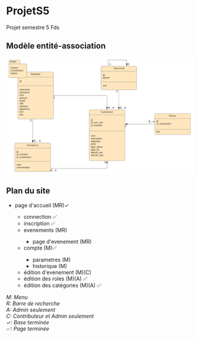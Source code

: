 # ProjetS5
Projet semestre 5 Fds

## Modèle entité-association
<p align="center">
  <img src="https://github.com/Romimap/ProjetS5/blob/master/projet%20s5.png">
</p>

## Plan du site
<ul>
  <li>page d'accueil (MR)✓</li>
  <ul>
    <li>connection ✅</li>
    <li>inscription ✅</li>
    <li>evenements (MR)</li>
    <ul>
      <li>page d'evenement (MR)</li>
    </ul>
    <li>compte (M)✅</li>
    <ul>
      <li>parametres (M)</li>
      <li>historique (M)</li>
    </ul>
    <li>édition d'evenement (M)(C)</li>
    <li>édition des roles (M)(A) ✅</li>
    <li>édition des catégories (M)(A) ✅</li>
  </ul>
</ul>

*M: Menu* <br>
*R: Barre de recherche* <br>
*A: Admin seulement* <br>
*C: Contributeur et Admin seulement* <br>
*✓: Base terminée* <br>
*✅: Page terminée*
